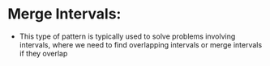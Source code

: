 # Merge Intervals:

* This type of pattern is typically used to solve problems involving intervals, where we need to find overlapping intervals or merge intervals if they overlap